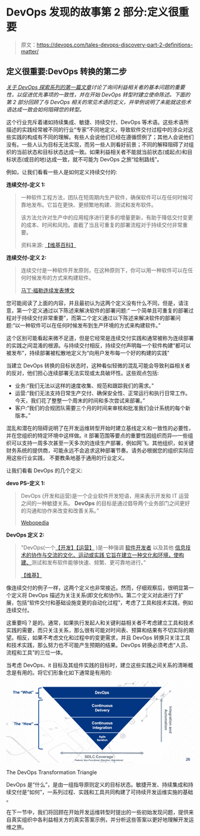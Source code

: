 # DevOps 发现的故事第 2 部分:定义很重要

> 原文：<https://devops.com/tales-devops-discovery-part-2-definitions-matter/>

## **定义很重要:DevOps 转换的第二步**

*[关于 DevOps 探索系列的第一篇文章](https://devops.com/2016/04/01/tales-devops-discovery-qa-field/)讨论了询问利益相关者的基本问题的重要性，以促进优先事项的一致性，并在开始 DevOps 转型时建立使命陈述。下面的第 2 部分回顾了与 DevOps 相关的常见术语的定义，并举例说明了未能就这些术语达成一致会如何阻碍您的转型。*

这个行业充斥着诸如持续集成、敏捷、持续交付、DevOps 等术语。这些术语所描述的实践经常被不同的行业“专家”不同地定义，导致软件交付过程中的涉众对这些实践的构成有不同的理解。有些人会说他们已经在遵循惯例了；其他人会说他们没有。一些人认为目标无法实现，而另一些人则看好前景；不同的解释阻碍了对组织的当前状态和目标状态达成一致。如果利益相关者不能就当前状态(或起点)和目标状态(或目的地)达成一致，就不可能为 DevOps 之旅“绘制路线”。

例如，让我们看看一些人是如何定义持续交付的:

**连续交付–定义 1:**

> 一种软件工程方法，团队在短周期内生产软件，确保软件可以在任何时候可靠地发布。它旨在更快、更频繁地构建、测试和发布软件。
> 
> 该方法允许对生产中的应用程序进行更多的增量更新，有助于降低交付变更的成本、时间和风险。直截了当且可重复的部署流程对于持续交付非常重要。
> 
> 资料来源: [【维基百科】](https://en.wikipedia.org/wiki/Continuous_delivery)

**连续交付–定义 2:**

> 连续交付是一种软件开发原则，在这种原则下，你可以用一种软件可以在任何时候发布的方式来构建软件。
> 
> [马丁·福勒连续发表博文](http://martinfowler.com/bliki/ContinuousDelivery.html)

您可能阅读了上面的内容，并且最初认为这两个定义没有什么不同，但是，请注意，第一个定义通过以下陈述来解决软件的部署问题:“ 一个简单且可重复的部署过程对于持续交付非常重要”，而第二个定义通过以下陈述来解决软件的部署问题:“以一种软件可以在任何时候发布到生产环境的方式来构建软件。”

这个区别可能看起来微不足道，但是它经常是连续交付实践和通常被称为连续部署的实践之间混淆的根源。与持续交付相反，持续交付声明每一个软件构建“都可以被发布”，持续部署被松散地定义为“向用户发布每一个好的构建的实践”

当建立 DevOps 转换的目标状态时，这种看似轻微的混乱可能会导致利益相关者的反对，他们担心连续部署无法实现或太具破坏性。这些观点包括:

*   业务:“我们无法以这样的速度收集、规范和跟踪我们的需求。”
*   运营:“我们无法支持日常生产交付、确保安全性、正常运行和执行日常工作。今天，我们花了整整一个周末的时间和多次尝试来部署。”
*   客户:“我们的合规团队需要三个月的时间来审核和批准我们会计系统的每个新版本。”

混乱和潜在的阻碍说明了在开发运维转型开始时建立基线定义和一致性的必要性，并在您组织的特定环境中这样做。it 部署范围等要点的重要性因组织而异—一些组织可以支持一周多次甚至一天多次的连续生产部署，例如网飞。其他组织，如关键财务系统的提供商，可能永远不会追求这种部署节奏。请务必根据您的组织实际应用这些行业实践， 不要教条地基于通用的行业定义。

让我们看看 DevOps 的几个定义:

**devo PS–定义 1:**

> DevOps (开发和运营)是一个企业软件开发短语，用来表示开发和 IT 运营之间的一种敏捷关系。 **DevOps** 的目标是通过倡导两个业务部门之间更好的沟通和协作来改变和改善关系。”
> 
> [Webopedia](http://www.webopedia.com/TERM/D/devops_development_operations.html)

**DevOps 定义 2:**

> "DevOps(一个[](https://en.wikipedia.org/wiki/Clipped_compound)[【开发】](https://en.wikipedia.org/wiki/Software_development)[【运营】](https://en.wikipedia.org/wiki/Information_technology_operations) )是一种强调 [软件开发者](https://en.wikipedia.org/wiki/Software_developer) 以及其他 [信息技术的协作与交流的文化、运动或实践 它旨在建立一种文化和环境，使构建、](https://en.wikipedia.org/wiki/Information_technology)[](https://en.wikipedia.org/wiki/Software_testing)测试和发布软件能够快速、频繁、更可靠地进行。”
> 
> [【维基】](https://en.wikipedia.org/wiki/DevOps)

像连续交付的例子一样，这两个定义也非常接近。然而，仔细观察后，很明显第一个定义将 DevOps 描述为关注关系(即文化和协作)。第二个定义对此进行了扩展，包括“软件交付和基础设施变更的自动化过程”，考虑了工具和技术实践，例如连续交付。

这重要吗？是的。通常，如果执行发起人和关键利益相关者不考虑建立工具和技术实践的需要，而只关注关系，那么很有可能对时间表、预算和结果有不切实际的期望。相反，如果不考虑文化和过程中的变更需求，并且 DevOps 转换只关注工具和技术实践，那么努力也不可能产生预期的结果。DevOps 转换必须考虑“人员、流程和工具”的三位一体。

当考虑 DevOps、it 目标及其组件实践的目标时，建立这些实践之间关系的清晰概念是有用的。将它们形象化如下通常是有用的:

![DevOps Transformation Triangle ](img/6bd72f043b57b71e7a92826d8370ed13.png)

The DevOps Transformation Triangle

DevOps 是“什么”，是由一组指导原则定义的目标状态。敏捷开发、持续集成和持续交付是“如何”，一系列过程、实践和工具共同构建了可持续开发运维实施的基础 。

在下一节中，我们将回顾在开始开发运维转型时提出的一些初始发现问题，提供来自真实组织中各利益相关方的真实答案示例，并分析这些答案以更好地理解开发运维之旅。